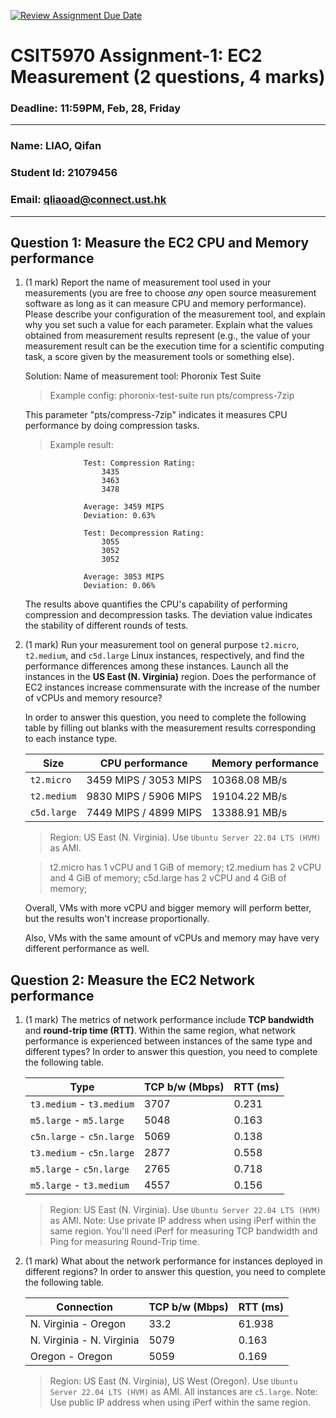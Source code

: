 [![Review Assignment Due Date](https://classroom.github.com/assets/deadline-readme-button-22041afd0340ce965d47ae6ef1cefeee28c7c493a6346c4f15d667ab976d596c.svg)](https://classroom.github.com/a/IAASVEAZ)
# CSIT5970 Assignment-1: EC2 Measurement (2 questions, 4 marks)

### Deadline: 11:59PM, Feb, 28, Friday

---

### Name: LIAO, Qifan
### Student Id: 21079456
### Email: qliaoad@connect.ust.hk

---

## Question 1: Measure the EC2 CPU and Memory performance

1. (1 mark) Report the name of measurement tool used in your measurements (you are free to choose *any* open source measurement software as long as it can measure CPU and memory performance). Please describe your configuration of the measurement tool, and explain why you set such a value for each parameter. Explain what the values obtained from measurement results represent (e.g., the value of your measurement result can be the execution time for a scientific computing task, a score given by the measurement tools or something else).

    Solution:
    Name of measurement tool: Phoronix Test Suite

    > Example config: phoronix-test-suite run pts/compress-7zip

    This parameter "pts/compress-7zip" indicates it measures CPU performance by doing compression tasks.
    
    > Example result: 

                    Test: Compression Rating:
                        3435
                        3463
                        3478

                    Average: 3459 MIPS
                    Deviation: 0.63%

                    Test: Decompression Rating:
                        3055
                        3052
                        3052

                    Average: 3053 MIPS
                    Deviation: 0.06%
    The results above quantifies the CPU's capability of performing compression and decompression tasks. The deviation value indicates the stability of different rounds of tests.

2. (1 mark) Run your measurement tool on general purpose `t2.micro`, `t2.medium`, and `c5d.large` Linux instances, respectively, and find the performance differences among these instances. Launch all the instances in the **US East (N. Virginia)** region. Does the performance of EC2 instances increase commensurate with the increase of the number of vCPUs and memory resource?

    In order to answer this question, you need to complete the following table by filling out blanks with the measurement results corresponding to each instance type.

    | Size        |      CPU performance      | Memory performance |
    | ----------- | ------------------------- | ------------------ |
    | `t2.micro`  |   3459 MIPS / 3053 MIPS   |    10368.08 MB/s   |
    | `t2.medium` |   9830 MIPS / 5906 MIPS   |    19104.22 MB/s   | 
    | `c5d.large` |   7449 MIPS / 4899 MIPS   |    13388.91 MB/s   |

    > Region: US East (N. Virginia). Use `Ubuntu Server 22.04 LTS (HVM)` as AMI.

    > t2.micro  has 1 vCPU and 1 GiB of memory;
    > t2.medium has 2 vCPU and 4 GiB of memory;
    > c5d.large has 2 vCPU and 4 GiB of memory;

    Overall, VMs with more vCPU and bigger memory will perform better, but the results won't increase proportionally. 
    
    Also, VMs with the same amount of vCPUs and memory may have very different performance as well.

## Question 2: Measure the EC2 Network performance

1. (1 mark) The metrics of network performance include **TCP bandwidth** and **round-trip time (RTT)**. Within the same region, what network performance is experienced between instances of the same type and different types? In order to answer this question, you need to complete the following table.

    | Type                      | TCP b/w (Mbps) | RTT (ms) |
    | ------------------------- | -------------- | -------- |
    | `t3.medium` - `t3.medium` |      3707      |   0.231  |
    | `m5.large` - `m5.large`   |      5048      |   0.163  |
    | `c5n.large` - `c5n.large` |      5069      |   0.138  |
    | `t3.medium` - `c5n.large` |      2877      |   0.558  |
    | `m5.large` - `c5n.large`  |      2765      |   0.718  |
    | `m5.large` - `t3.medium`  |      4557      |   0.156  |

    > Region: US East (N. Virginia). Use `Ubuntu Server 22.04 LTS (HVM)` as AMI. Note: Use private IP address when using iPerf within the same region. You'll need iPerf for measuring TCP bandwidth and Ping for measuring Round-Trip time.

2. (1 mark) What about the network performance for instances deployed in different regions? In order to answer this question, you need to complete the following table.

    | Connection                | TCP b/w (Mbps) | RTT (ms) |
    | ------------------------- | -------------- | -------- |
    | N. Virginia - Oregon      |      33.2      |   61.938 |
    | N. Virginia - N. Virginia |      5079      |   0.163  |
    | Oregon - Oregon           |      5059      |   0.169  |
 
    > Region: US East (N. Virginia), US West (Oregon). Use `Ubuntu Server 22.04 LTS (HVM)` as AMI. All instances are `c5.large`. Note: Use public IP address when using iPerf within the same region.
